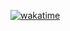 [![wakatime](https://wakatime.com/badge/user/018d37d3-5687-41f5-8fde-04691e857bdf/project/018d37dd-0e29-4014-b246-0f2c48f4a49f.svg)](https://wakatime.com/badge/user/018d37d3-5687-41f5-8fde-04691e857bdf/project/018d37dd-0e29-4014-b246-0f2c48f4a49f)
